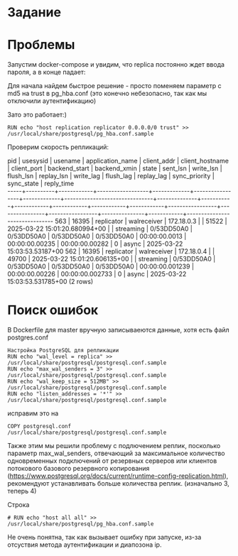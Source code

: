 # Задание

# Проблемы

Запустим docker-compose и увидим, что replica постоянно ждет ввода пароля, а в конце падает:


Для начала найдем быстрое решение - просто поменяем параметр с md5 на trust в pg_hba.conf (это конечно небезопасно, так как мы отключили аутентификацию)

Зато это работает:)
```
RUN echo "host replication replicator 0.0.0.0/0 trust" >> /usr/local/share/postgresql/pg_hba.conf.sample
```

Проверим скорость репликаций:

 pid | usesysid |  usename   | application_name | client_addr | client_hostname | client_port |         backend_start         | backend_xmin |   state   |  sent_lsn  | write_lsn  | flush_lsn  | replay_lsn |    write_lag    |   flush_lag    |   replay_lag    | sync_priority | sync_state |          reply_time           
-----+----------+------------+------------------+-------------+-----------------+-------------+-------------------------------+--------------+-----------+------------+------------+------------+------------+-----------------+----------------+-----------------+---------------+------------+-------------------------------
 563 |    16395 | replicator | walreceiver      | 172.18.0.3  |                 |       51522 | 2025-03-22 15:01:20.680994+00 |              | streaming | 0/53DD50A0 | 0/53DD50A0 | 0/53DD50A0 | 0/53DD50A0 | 00:00:00.0013   | 00:00:00.00235 | 00:00:00.00282  |             0 | async      | 2025-03-22 15:03:53.53187+00
 562 |    16395 | replicator | walreceiver      | 172.18.0.4  |                 |       49700 | 2025-03-22 15:01:20.606135+00 |              | streaming | 0/53DD50A0 | 0/53DD50A0 | 0/53DD50A0 | 0/53DD50A0 | 00:00:00.001239 | 00:00:00.00226 | 00:00:00.002733 |             0 | async      | 2025-03-22 15:03:53.531785+00
(2 rows)


# Поиск ошибок

В Dockerfile для master вручную записываеются данные, хотя есть файл postgres.conf
```
Настройка PostgreSQL для репликации
RUN echo "wal_level = replica" >> /usr/local/share/postgresql/postgresql.conf.sample
RUN echo "max_wal_senders = 3" >> /usr/local/share/postgresql/postgresql.conf.sample
RUN echo "wal_keep_size = 512MB" >> /usr/local/share/postgresql/postgresql.conf.sample
RUN echo "listen_addresses = '*'" >> /usr/local/share/postgresql/postgresql.conf.sample
```

исправим это на 
```
COPY postgresql.conf /usr/local/share/postgresql/postgresql.conf.sample
```

Также этим мы решили проблему с подлючением реплик, посколько параметр max_wal_senders, отвечающий за максимальное количество одновременных подключений от резервных серверов или клиентов потокового базового резервного копирования (https://www.postgresql.org/docs/current/runtime-config-replication.html), рекомендуют устанавливать больше количества реплик. (изначально 3, теперь 4)

Строка 
```
# RUN echo "host all all" >> /usr/local/share/postgresql/pg_hba.conf.sample
```

Не очень понятна, так как вызывает ошибку при запуске, из-за отсуствия метода аутентификации и диапозона ip.


